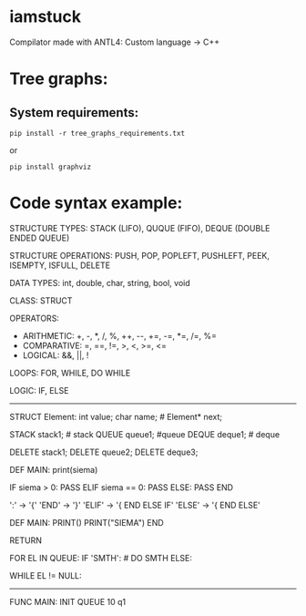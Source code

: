 # iamstuck
Compilator made with ANTL4: Custom language -> C++


# Tree graphs:
## System requirements:

    pip install -r tree_graphs_requirements.txt

or

    pip install graphviz


# Code syntax example:

STRUCTURE TYPES: STACK (LIFO), QUQUE (FIFO), DEQUE (DOUBLE ENDED QUEUE)

STRUCTURE OPERATIONS: PUSH, POP, POPLEFT, PUSHLEFT, PEEK, ISEMPTY, ISFULL, DELETE

DATA TYPES: int, double, char, string, bool, void

CLASS: STRUCT

OPERATORS: 
- ARITHMETIC: +, -, *, /, %, ++, --, +=, -=, *=, /=, %=
- COMPARATIVE: =, ==, !=, >, <, >=, <=
- LOGICAL: &&, ||, !

LOOPS: FOR, WHILE, DO WHILE

LOGIC: IF, ELSE

---------------------------------------

STRUCT Element:
    int value;
    char name;
    # Element* next;


STACK <int> stack1; # stack
QUEUE <float> queue1; #queue
DEQUE <string> deque1; # deque


DELETE stack1;
DELETE queue2;
DELETE deque3;


DEF MAIN:
    print(siema)


IF siema > 0:
    PASS
ELIF siema == 0:
    PASS
ELSE:
    PASS
END


':' -> '{'
'END' -> '}'
'ELIF' -> '{ END ELSE IF'
'ELSE' -> '{ END ELSE'


DEF MAIN:
    PRINT()
    PRINT("SIEMA")
END

RETURN



FOR EL IN QUEUE:
    IF 'SMTH':
        # DO SMTH
    ELSE: 

WHILE EL != NULL:





---------------------------------------


FUNC MAIN:
    INIT QUEUE 10 q1